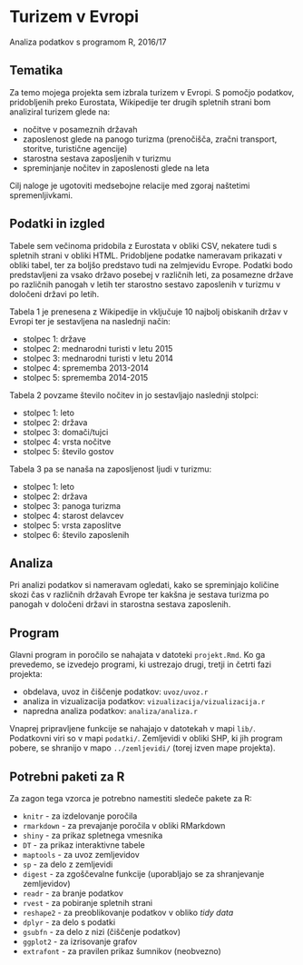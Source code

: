 # Turizem v Evropi

Analiza podatkov s programom R, 2016/17

## Tematika

Za temo mojega projekta sem izbrala turizem v Evropi. S pomočjo podatkov, pridobljenih preko Eurostata, Wikipedije ter drugih spletnih strani bom analiziral turizem glede na:
- nočitve v posameznih državah
- zaposlenost glede na panogo turizma (prenočišča, zračni transport, storitve, turistične agencije)
- starostna sestava zaposljenih v turizmu
- spreminjanje nočitev in zaposlenosti glede na leta

Cilj naloge je ugotoviti medsebojne relacije med zgoraj naštetimi spremenljivkami.

## Podatki in izgled

Tabele sem večinoma pridobila z Eurostata v obliki CSV, nekatere tudi s spletnih strani v obliki HTML. Pridobljene podatke nameravam prikazati v obliki tabel, ter za boljšo predstavo tudi na zelmjevidu Evrope. Podatki bodo predstavljeni za vsako državo posebej v različnih leti, za posamezne države po različnih panogah v letih ter starostno sestavo zaposlenih v turizmu v določeni državi po letih. 

Tabela 1 je prenesena z Wikipedije in vključuje 10 najbolj obiskanih držav v Evropi ter je sestavljena na naslednji način:
- stolpec 1: države
- stolpec 2: mednarodni turisti v letu 2015
- stolpec 3: mednarodni turisti v letu 2014
- stolpec 4: sprememba 2013-2014
- stolpec 5: sprememba 2014-2015

Tabela 2 povzame število nočitev in jo sestavljajo naslednji stolpci:
- stolpec 1: leto
- stolpec 2: država
- stolpec 3: domači/tujci
- stolpec 4: vrsta nočitve
- stolpec 5: število gostov

Tabela 3 pa se nanaša na zaposljenost ljudi v turizmu:
- stolpec 1: leto
- stolpec 2: država
- stolpec 3: panoga turizma
- stolpec 4: starost delavcev
- stolpec 5: vrsta zaposlitve
- stolpec 6: število zaposlenih

## Analiza

Pri analizi podatkov si nameravam ogledati, kako se spreminjajo količine skozi čas v različnih državah Evrope ter kakšna je sestava turizma po panogah v določeni državi in starostna sestava zaposlenih.

## Program

Glavni program in poročilo se nahajata v datoteki `projekt.Rmd`. Ko ga prevedemo,
se izvedejo programi, ki ustrezajo drugi, tretji in četrti fazi projekta:

* obdelava, uvoz in čiščenje podatkov: `uvoz/uvoz.r`
* analiza in vizualizacija podatkov: `vizualizacija/vizualizacija.r`
* napredna analiza podatkov: `analiza/analiza.r`

Vnaprej pripravljene funkcije se nahajajo v datotekah v mapi `lib/`. Podatkovni
viri so v mapi `podatki/`. Zemljevidi v obliki SHP, ki jih program pobere, se
shranijo v mapo `../zemljevidi/` (torej izven mape projekta).

## Potrebni paketi za R

Za zagon tega vzorca je potrebno namestiti sledeče pakete za R:

* `knitr` - za izdelovanje poročila
* `rmarkdown` - za prevajanje poročila v obliki RMarkdown
* `shiny` - za prikaz spletnega vmesnika
* `DT` - za prikaz interaktivne tabele
* `maptools` - za uvoz zemljevidov
* `sp` - za delo z zemljevidi
* `digest` - za zgoščevalne funkcije (uporabljajo se za shranjevanje zemljevidov)
* `readr` - za branje podatkov
* `rvest` - za pobiranje spletnih strani
* `reshape2` - za preoblikovanje podatkov v obliko *tidy data*
* `dplyr` - za delo s podatki
* `gsubfn` - za delo z nizi (čiščenje podatkov)
* `ggplot2` - za izrisovanje grafov
* `extrafont` - za pravilen prikaz šumnikov (neobvezno)

